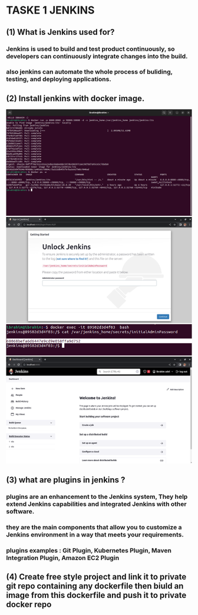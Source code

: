 # TASKE 1 JENKINS

## (1) What is Jenkins used for?
### Jenkins is used to build and test product continuously, so developers can continuously integrate changes into the build.
### also jenkins can automate the whole process of buliding, testing, and deploying applications.

## (2) Install jenkins with docker image.
![](https://github.com/IbrahimmAdel/DevOps_Bootcamp/blob/main/jenkinse/task%201/screenshots/1.1.png)
![](https://github.com/IbrahimmAdel/DevOps_Bootcamp/blob/main/jenkinse/task%201/screenshots/1.2.png)
![](https://github.com/IbrahimmAdel/DevOps_Bootcamp/blob/main/jenkinse/task%201/screenshots/1.3.png)
![](https://github.com/IbrahimmAdel/DevOps_Bootcamp/blob/main/jenkinse/task%201/screenshots/1.4.png)

## (3) what are plugins in jenkins ?
### plugins are an enhancement to the Jenkins system, They help extend Jenkins capabilities and integrated Jenkins with other software.
### they are the main components that allow you to customize a Jenkins environment in a way that meets your requirements.
### plugins examples : Git Plugin, Kubernetes Plugin, Maven Integration Plugin, Amazon EC2 Plugin

## (4) Create free style project and link it to private git repo containing any dockerfile then biuld an image from this dockerfile and push it to private docker repo 
